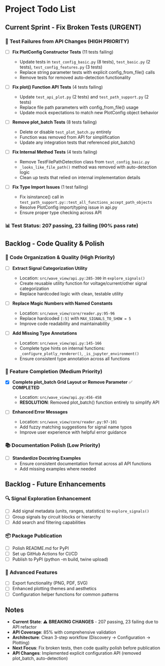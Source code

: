 # Project Todo List

## Current Sprint - Fix Broken Tests (URGENT)

### 🚨 **Test Failures from API Changes** (HIGH PRIORITY)
- [ ] **Fix PlotConfig Constructor Tests** (11 tests failing)
  - Update tests in `test_config_basic.py` (8 tests), `test_basic.py` (2 tests), `test_config_features.py` (3 tests)
  - Replace string parameter tests with explicit config_from_file() calls
  - Remove tests for removed auto-detection functionality

- [ ] **Fix plot() Function API Tests** (4 tests failing)
  - Update `test_api_plot.py` (2 tests) and `test_path_support.py` (2 tests)
  - Replace file path parameters with config_from_file() usage
  - Update mock expectations to match new PlotConfig object behavior

- [ ] **Remove plot_batch Tests** (8 tests failing)
  - Delete or disable `test_plot_batch.py` entirely
  - Function was removed from API for simplification
  - Update any integration tests that referenced plot_batch()

- [ ] **Fix Internal Method Tests** (4 tests failing)
  - Remove TestFilePathDetection class from `test_config_basic.py`
  - `_looks_like_file_path()` method was removed with auto-detection logic
  - Clean up tests that relied on internal implementation details

- [ ] **Fix Type Import Issues** (1 test failing)
  - Fix isinstance() call in `test_path_support.py::test_all_functions_accept_path_objects`
  - Resolve PlotConfig import/typing issue in api.py
  - Ensure proper type checking across API

### 📊 **Test Status**: 207 passing, 23 failing (90% pass rate)

## Backlog - Code Quality & Polish

### 🔧 **Code Organization & Quality** (High Priority)
- [ ] **Extract Signal Categorization Utility** 
  - Location: `src/wave_view/api.py:285-300` in `explore_signals()`
  - Create reusable utility function for voltage/current/other signal categorization
  - Replace hardcoded logic with clean, testable utility

- [ ] **Replace Magic Numbers with Named Constants**
  - Location: `src/wave_view/core/reader.py:95-96` 
  - Replace hardcoded `[:5]` with `MAX_SIGNALS_TO_SHOW = 5`
  - Improve code readability and maintainability

- [ ] **Add Missing Type Annotations**
  - Location: `src/wave_view/api.py:145-166`
  - Complete type hints on internal functions: `_configure_plotly_renderer()`, `_is_jupyter_environment()`
  - Ensure consistent type annotation across all functions

### 🚀 **Feature Completion** (Medium Priority)
- [X] **Complete plot_batch Grid Layout or Remove Parameter** ✅ **COMPLETED**
  - Location: `src/wave_view/api.py:456-458`
  - **RESOLUTION**: Removed plot_batch() function entirely to simplify API

- [ ] **Enhanced Error Messages**
  - Location: `src/wave_view/core/reader.py:97-101`
  - Add fuzzy matching suggestions for signal name typos
  - Improve user experience with helpful error guidance

### 📚 **Documentation Polish** (Low Priority)
- [ ] **Standardize Docstring Examples**
  - Ensure consistent documentation format across all API functions
  - Add missing examples where needed

## Backlog - Future Enhancements

### 🔍 **Signal Exploration Enhancement**
- [ ] Add signal metadata (units, ranges, statistics) to `explore_signals()`
- [ ] Group signals by circuit blocks or hierarchy
- [ ] Add search and filtering capabilities

### 📦 **Package Publication**
- [ ] Polish README.md for PyPI
- [ ] Set up GitHub Actions for CI/CD
- [ ] Publish to PyPI (python -m build, twine upload)

### 🎨 **Advanced Features**
- [ ] Export functionality (PNG, PDF, SVG)
- [ ] Enhanced plotting themes and aesthetics
- [ ] Configuration helper functions for common patterns

## Notes
- **Current State**: ⚠️ **BREAKING CHANGES** - 207 passing, 23 failing due to API refactor
- **API Coverage**: 85% with comprehensive validation
- **Architecture**: Clean 3-step workflow (Discovery → Configuration → Plotting)
- **Next Focus**: Fix broken tests, then code quality polish before publication
- **API Changes**: Implemented explicit configuration API (removed plot_batch, auto-detection) 